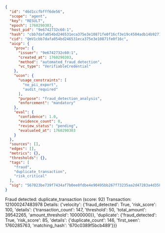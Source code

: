 ```json
{
  "id": "46d1ccfbfff6de56",
  "scope": "agent",
  "key": "RESULT",
  "epoch": 1760290303,
  "host_pid": "9e6742732c60:1",
  "hash": "cbb7dafa054bd246531eca375e3e10871fe0f16cf3e19c4504adb14b92715dd3",
  "cid": "QmV1cbb7dafa054bd246531eca375e3e10871fe0f16c",
  "aicp": {
    "prov": {
      "issuer": "9e6742732c60:1",
      "created_at": 1760290303,
      "method": "automated_fraud_detection",
      "vc_type": "VerifiableCredential"
    },
    "ucon": {
      "usage_constraints": [
        "no_pii_export",
        "audit_required"
      ],
      "purpose": "fraud_detection_analysis",
      "enforcement": "mandatory"
    },
    "eval": {
      "confidence": 1.0,
      "evidence_count": 0,
      "review_status": "pending",
      "evaluated_at": 1760290303
    }
  },
  "sources": [],
  "edges": [],
  "metrics": {},
  "thresholds": {},
  "tags": [
    "fraud",
    "duplicate_transaction",
    "risk_critical"
  ],
  "sig": "567023be739f7434af7b0ee0fdbe4e90495bb267f73235aa2d47283a4d3580c9"
}
```

Fraud detected: duplicate_transaction (score: 92)
Transaction: 121000247483978
Details: {'velocity': {'fraud_detected': True, 'risk_score': 100, 'details': {'transaction_count': 147, 'threshold': 50, 'total_amount': 39542265, 'amount_threshold': 10000000}}, 'duplicate': {'fraud_detected': True, 'risk_score': 85, 'details': {'duplicate_count': 146, 'first_seen': 1760285763, 'matching_hash': '670c0389f5bcb489'}}}